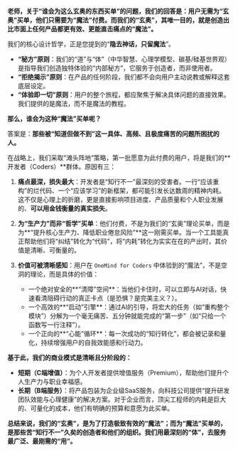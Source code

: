 **老师，关于“谁会为这么玄奥的东西买单”的问题，我们的回答是：用户无需为“玄奥”买单，他们只需要为“魔法”付费。而我们的“玄奥”，其唯一目的，就是创造出比市面上任何产品都更有效、更能直击痛点的“魔法”。**

我们的核心设计哲学，正是您提到的“**隐去神话，只留魔法**”。

*   **“秘方”原则**：我们的“道”与“体”（中华智慧、心理学模型、碳基/硅基世界观）是指导我们创造独特体验的“内部秘方”，它服务于创造者，而非使用者。
*   **“拒绝揭示”原则**：在产品的任何阶段，我们都不会向用户主动说教或解释这套底层设定。
*   **“体验即一切”原则**：用户的整个旅程，都应聚焦于解决具体问题的直接效果。我们提供的是魔法，而不是魔法的教程。

**那么，谁会为这种“魔法”买单呢？**

答案是：**那些被“知道但做不到”这一具体、高频、且极度痛苦的问题所困扰的人。**

在战略上，我们采取“滩头阵地”策略，第一批愿意为此付费的用户，将是我们的**开发者（Coders）**群体。原因有三：

1.  **痛点最深，损失最大**：开发者是“知行不一”最深刻的受害者。一行“应该重构”的烂代码、一个“应该学习”的新框架，都可能引发长达数周的精神内耗。这不仅是心理上的折磨，更是直接影响项目进度、产品质量和个人职业发展的、**可以用金钱衡量的真实损失**。

2.  **为“生产力”而非“哲学”买单**：他们付费，不是为我们的“玄奥”理论买单，而是为**“提升核心生产力、降低职业倦怠风险”**这一刚需买单。当一个工具能真正帮助他们将“纠结”转化为“代码”，将“内耗”转化为实实在在的产出时，其价值是清晰、可衡量的。

3.  **价值可被清晰感知**：用户在 `OneMind for Coders` 中体验到的“魔法”，不是空洞的理论，而是具体的价值：
    *   一个绝对安全的**“清障”空间**：当他们卡住时，可以立即与AI对话，快速看清阻碍行动的真正卡点（是恐惧？是完美主义？）。
    *   一个高效的**“启动”引擎**：通过AI的引导，将宏大的任务（如“重构整个模块”）分解为一个毫无痛苦、五分钟就能完成的“第一步”（如“只给一个函数写一行注释”）。
    *   一个正向的**“心能”循环**：每一次成功的“知行转化”，都会被记录和量化，持续增强用户的自我效能感和行动力。

**基于此，我们的商业模式是清晰且分阶段的：**

*   **短期（C端增值）**：为个人开发者提供增值服务（Premium），帮助他们提升个人生产力与职业幸福感。
*   **长期（B端服务）**：将产品包装为企业级SaaS服务，向科技公司提供“提升研发团队效能与心理健康”的解决方案。对于企业而言，顶尖工程师的内耗是巨大的、可量化的成本，他们有明确的预算和意愿为此买单。

**总结来说，我们的“玄奥”，是为了打造极致有效的“魔法”；而为“魔法”买单的，是那些苦“知行不一”久矣的创造者和他们的组织。我们用最深刻的“体”，去服务最广泛、最刚需的“用”。**